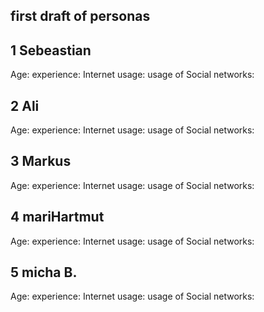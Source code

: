 ## first draft of personas

## 1 Sebeastian
Age:
experience:
Internet usage:
usage of Social networks:

## 2 Ali
Age:
experience:
Internet usage:
usage of Social networks:

## 3 Markus
Age:
experience:
Internet usage:
usage of Social networks:

## 4 mariHartmut
Age:
experience:
Internet usage:
usage of Social networks:

## 5 micha B.
Age:
experience:
Internet usage:
usage of Social networks:
